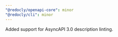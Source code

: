 ```yaml
---
"@redocly/openapi-core": minor
"@redocly/cli": minor
---
```


Added support for AsyncAPI 3.0 description linting.
